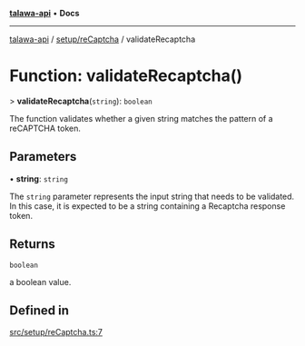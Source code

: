 [**talawa-api**](../../../README.md) • **Docs**

***

[talawa-api](../../../modules.md) / [setup/reCaptcha](../README.md) / validateRecaptcha

# Function: validateRecaptcha()

\> **validateRecaptcha**(`string`): `boolean`

The function validates whether a given string matches the pattern of a reCAPTCHA token.

## Parameters

• **string**: `string`

The `string` parameter represents the input string that needs to be
validated. In this case, it is expected to be a string containing a Recaptcha response token.

## Returns

`boolean`

a boolean value.

## Defined in

[src/setup/reCaptcha.ts:7](https://github.com/PalisadoesFoundation/talawa-api/blob/5e38dbf44e47f2fc703410fad29ab5c8f7f26c77/src/setup/reCaptcha.ts#L7)
